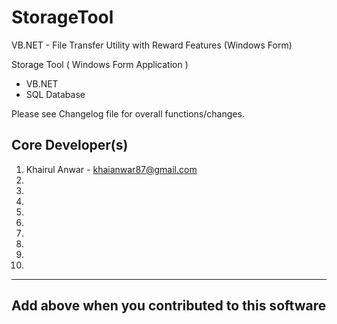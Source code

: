 # StorageTool
VB.NET - File Transfer Utility with Reward Features
(Windows Form)

Storage Tool ( Windows Form Application )

- VB.NET
- SQL Database


Please see Changelog file for overall functions/changes.


Core Developer(s)
-----------------

1. Khairul Anwar - khaianwar87@gmail.com
2. 
3. 
4. 
5. 
6. 
7. 
8. 
9. 
10. 

-----------------------------------------------
Add above when you contributed to this software
-----------------------------------------------
